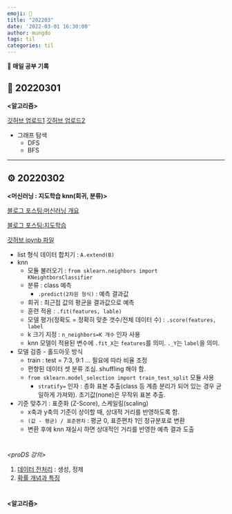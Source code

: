 ```yaml
---
emoji: 🌈
title: "202203"
date: '2022-03-01 16:30:00'
author: mungdo
tags: til
categories: til
---
```



__👋 매일 공부 기록__


## 🥺 20220301

__<알고리즘>__

[깃허브 업로드1](https://github.com/mungdo/mungdo/blob/main/algorithm/special%20lecture/8_%EA%B7%B8%EB%9E%98%ED%94%84%ED%83%90%EC%83%89.py)
[깃허브 업로드2](https://github.com/mungdo/mungdo/blob/main/algorithm/special%20lecture/9_%EA%B7%B8%EB%9E%98%ED%94%84%ED%83%90%EC%83%89_%EB%AC%B8%EC%A0%9C%ED%92%80%EC%9D%B4.py)

* 그래프 탐색
    * DFS
    * BFS



---

## ⚙️ 20220302

__<머신러닝 : 지도학습 knn(회귀, 분류)>__

[블로그 포스팅:머신러닝 개요](https://mungdo-log.tistory.com/378)

[블로그 포스팅:지도학습](https://mungdo-log.tistory.com/379)

[깃허브 ipynb 파일](https://github.com/mungdo/multicam_ds/tree/main/12_MachineLearning/day1)

* list 형식 데이터 합치기 : `A.extend(B)`
* knn 
  * 모듈 불러오기 : `from sklearn.neighbors import KNeightborsClassifier`
  * 분류 : class 예측
    * `.predict(2차원 형식)` : 예측 결과값
  * 회귀 : 최근접 값의 평균을 결과값으로 예측
  * 훈련 적용 : `.fit(features, lable)`
  * 모델 평가(정확도 = 정확히 맞춘 갯수/전체 데이터 수) : `.score(features, label`
  * k 크기 지정 : `n_neighbors=K 개수` 인자 사용
  * knn 모델이 적용된 변수에 `.fit_X`는 `features`를 의미. `._Y`는 `label`을 의미.
* 모델 검증 - 홀드아웃 방식
  * train : test = 7:3, 9:1 ... 필요에 따라 비율 조정
  * 편향된 데이터 셋 분류 조심. shuffling 해야 함.
  * `from sklearn.model_selection import train_test_split` 모듈 사용
    * `stratify=` 인자 : 층화 표본 추출(class 등 계층 분리가 되어 있는 경우 균일하게 가져와). 초기값(none)은 무작위 표본 추출.
* 기준 맞추기 : 표준화 (Z-Score), 스케일링(scaling)
  * x축과 y축의 기준이 상이할 때, 상대적 거리를 반영하도록 함.
  * `(값 - 평균) / 표준편차` : 평균 0, 표준편차 1인 정규분포로 변환
  * 변환 후에 knn 재실시 하면 상대적인 거리를 반영한 예측 결과 도출
  
#
#


*<proDS 강의>*

1. [데이터 전처리](https://mungdo-log.tistory.com/380) : 생성, 정제
2. [확률 개념과 특징](https://mungdo-log.tistory.com/381)

#
#

__<알고리즘>__


```toc
```

